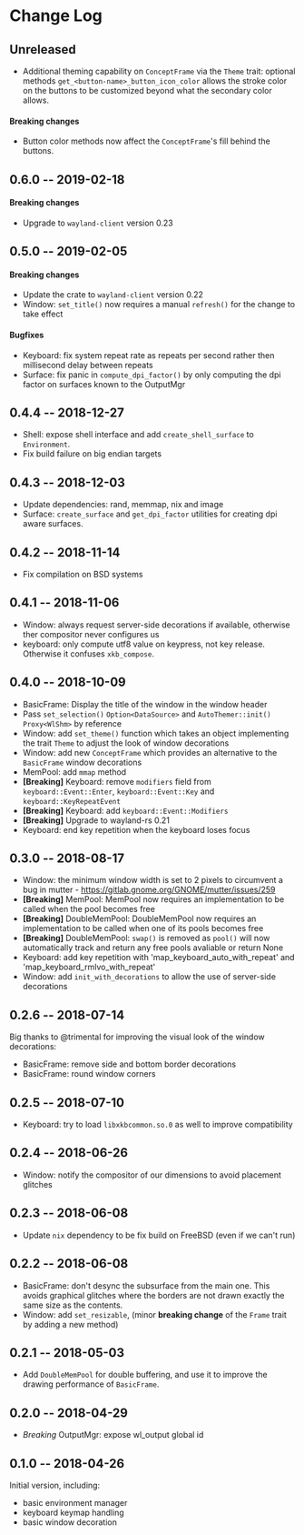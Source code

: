 # Change Log

## Unreleased

- Additional theming capability on `ConceptFrame` via the `Theme` trait:
 optional methods `get_<button-name>_button_icon_color` allows the stroke
 color on the buttons to be customized beyond what the secondary color allows.

#### Breaking changes
- Button color methods now affect the `ConceptFrame`'s fill behind the
buttons.

## 0.6.0 -- 2019-02-18

#### Breaking changes

- Upgrade to `wayland-client` version 0.23

## 0.5.0 -- 2019-02-05

#### Breaking changes

- Update the crate to `wayland-client` version 0.22
- Window: `set_title()` now requires a manual `refresh()` for the change to take effect

#### Bugfixes

- Keyboard: fix system repeat rate as repeats per second rather then millisecond delay between repeats
- Surface: fix panic in `compute_dpi_factor()` by only computing the dpi factor on surfaces known to the OutputMgr

## 0.4.4 -- 2018-12-27

- Shell: expose shell interface and add `create_shell_surface` to `Environment`.
- Fix build failure on big endian targets

## 0.4.3 -- 2018-12-03

- Update dependencies: rand, memmap, nix and image
- Surface: `create_surface` and `get_dpi_factor` utilities for creating dpi aware surfaces.

## 0.4.2 -- 2018-11-14

- Fix compilation on BSD systems

## 0.4.1 -- 2018-11-06

- Window: always request server-side decorations if available, otherwise ther compositor never configures us
- keyboard: only compute utf8 value on keypress, not key release. Otherwise it confuses `xkb_compose`.

## 0.4.0 -- 2018-10-09

- BasicFrame: Display the title of the window in the window header
- Pass `set_selection()` `Option<DataSource>` and `AutoThemer::init()` `Proxy<WlShm>` by reference
- Window: add `set_theme()` function which takes an object implementing the trait `Theme` to adjust the look of window decorations
- Window: add new `ConceptFrame` which provides an alternative to the `BasicFrame` window decorations
- MemPool: add `mmap` method
- **[Breaking]** Keyboard: remove `modifiers` field from `keyboard::Event::Enter`, `keyboard::Event::Key` and `keyboard::KeyRepeatEvent`
- **[Breaking]** Keyboard: add `keyboard::Event::Modifiers`
- **[Breaking]** Upgrade to wayland-rs 0.21
- Keyboard: end key repetition when the keyboard loses focus

## 0.3.0 -- 2018-08-17

- Window: the minimum window width is set to 2 pixels to circumvent a bug in mutter - https://gitlab.gnome.org/GNOME/mutter/issues/259
- **[Breaking]** MemPool: MemPool now requires an implementation to be called when the pool becomes free
- **[Breaking]** DoubleMemPool: DoubleMemPool now requires an implementation to be called when one of its pools becomes free
- **[Breaking]** DoubleMemPool: `swap()` is removed as `pool()` will now automatically track and return any free pools avaliable or return None
- Keyboard: add key repetition with 'map_keyboard_auto_with_repeat' and 'map_keyboard_rmlvo_with_repeat'
- Window: add `init_with_decorations` to allow the use of server-side decorations

## 0.2.6 -- 2018-07-14

Big thanks to @trimental for improving the visual look of the window decorations:

- BasicFrame: remove side and bottom border decorations
- BasicFrame: round window corners

## 0.2.5 -- 2018-07-10

- Keyboard: try to load `libxkbcommon.so.0` as well to improve compatibility

## 0.2.4 -- 2018-06-26

- Window: notify the compositor of our dimensions to avoid placement glitches

## 0.2.3 -- 2018-06-08

- Update `nix` dependency to be fix build on FreeBSD (even if we can't run)

## 0.2.2 -- 2018-06-08

- BasicFrame: don't desync the subsurface from the main one. This avoids
  graphical glitches where the borders are not drawn exactly the same size
  as the contents.
- Window: add `set_resizable`, (minor **breaking change** of the `Frame` trait by
  adding a new method)

## 0.2.1 -- 2018-05-03

- Add `DoubleMemPool` for double buffering, and use it to
  improve the drawing performance of `BasicFrame`.

## 0.2.0 -- 2018-04-29

- *Breaking* OutputMgr: expose wl_output global id

## 0.1.0 -- 2018-04-26

Initial version, including:

- basic environment manager
- keyboard keymap handling
- basic window decoration
